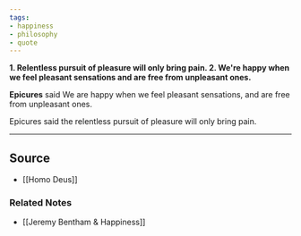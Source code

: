 ```yaml
---
tags:
- happiness
- philosophy
- quote
---
```

**1. Relentless pursuit of pleasure will only bring pain.
2. We're happy when we feel pleasant sensations and are free from unpleasant ones.**

**Epicures** said We are happy when we feel pleasant sensations, and are free from unpleasant ones.

Epicures said the relentless pursuit of pleasure will only bring pain. 

---

## Source
- [[Homo Deus]]

### Related Notes
- [[Jeremy Bentham & Happiness]]